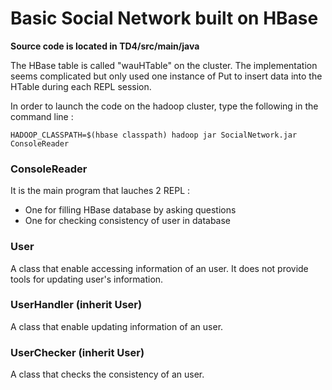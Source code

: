 # Basic Social Network built on HBase

**Source code is located in TD4/src/main/java**

The HBase table is called "wauHTable" on the cluster. The implementation seems complicated but only used one instance of Put to insert data into the HTable during each REPL session.

In order to launch the code on the hadoop cluster, type the following in the command line :

`HADOOP_CLASSPATH=$(hbase classpath) hadoop jar SocialNetwork.jar ConsoleReader`

### ConsoleReader 

It is the main program that lauches 2 REPL :
- One for filling HBase database by asking questions
- One for checking consistency of user in database


### User

A class that enable accessing information of an user.
It does not provide tools for updating user's information.


### UserHandler (inherit User)

A class that enable updating information of an user.


### UserChecker (inherit User)

A class that checks the consistency of an user.

